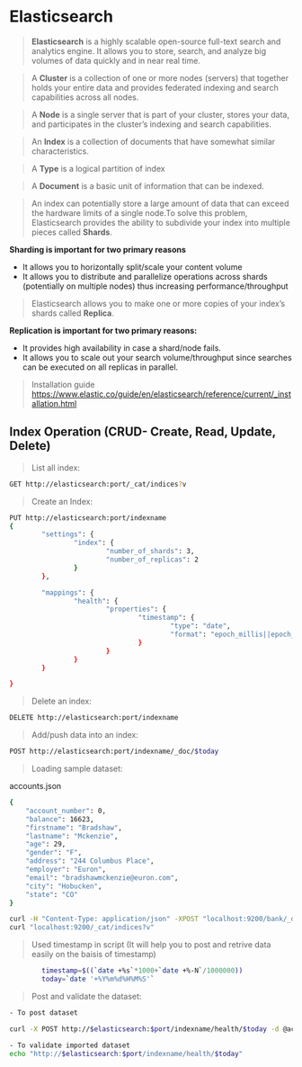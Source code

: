 # Elasticsearch


> **Elasticsearch** is a highly scalable open-source full-text search and analytics engine. It allows you to store, search, and analyze big volumes of data quickly and in near real time.

> A **Cluster** is a collection of one or more nodes (servers) that together holds your entire data and provides federated indexing and search capabilities across all nodes.

> A **Node** is a single server that is part of your cluster, stores your data, and participates in the cluster’s indexing and search capabilities.

> An **Index** is a collection of documents that have somewhat similar characteristics. 

> A **Type** is a logical partition of index

> A **Document** is a basic unit of information that can be indexed.

> An index can potentially store a large amount of data that can exceed the hardware limits of a single node.To solve this problem, Elasticsearch provides the ability to subdivide your index into multiple pieces called **Shards**. 

**Sharding is important for two primary reasons**
- It allows you to horizontally split/scale your content volume
- It allows you to distribute and parallelize operations across shards (potentially on multiple nodes) thus increasing performance/throughput

> Elasticsearch allows you to make one or more copies of your index’s shards called **Replica**. 

**Replication is important for two primary reasons:**
- It provides high availability in case a shard/node fails.
- It allows you to scale out your search volume/throughput since searches can be executed on all replicas in parallel.

> Installation guide  https://www.elastic.co/guide/en/elasticsearch/reference/current/_installation.html

## Index Operation (CRUD- Create, Read, Update, Delete)
> List all index:

```sh
GET http://elasticsearch:port/_cat/indices?v
```
> Create an Index:

```sh
PUT http://elasticsearch:port/indexname
{
        "settings": {
                "index": {
                        "number_of_shards": 3,
                        "number_of_replicas": 2
                }
        },

        "mappings": {
                "health": {
                        "properties": {
                                "timestamp": {
                                        "type": "date",
                                        "format": "epoch_millis||epoch_second"
                                }
                        }
                }
        }

}
```
> Delete an index:

```sh
DELETE http://elasticsearch:port/indexname
```

> Add/push data into an index:

```sh
POST http://elasticsearch:port/indexname/_doc/$today
```
> Loading sample dataset:


accounts.json
```sh
{
    "account_number": 0,
    "balance": 16623,
    "firstname": "Bradshaw",
    "lastname": "Mckenzie",
    "age": 29,
    "gender": "F",
    "address": "244 Columbus Place",
    "employer": "Euron",
    "email": "bradshawmckenzie@euron.com",
    "city": "Hobucken",
    "state": "CO"
}

curl -H "Content-Type: application/json" -XPOST "localhost:9200/bank/_doc/_bulk?pretty&refresh" --data-binary "@accounts.json"
curl "localhost:9200/_cat/indices?v"
```

> Used timestamp in script (It will help you to post and retrive data easily on the baisis of timestamp)

```sh
        timestamp=$((`date +%s`*1000+`date +%-N`/1000000))
        today=`date '+%Y%m%d%H%M%S'`
```
> Post and validate the dataset:

```sh
- To post dataset

curl -X POST http://$elasticsearch:$port/indexname/health/$today -d @accounts.json --header "Content-Type: application/json" >> $CWD/$today.log

- To validate imported dataset 
echo "http://$elasticsearch:$port/indexname/health/$today"
```
